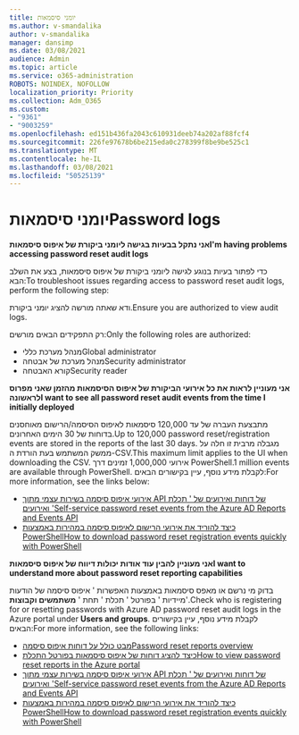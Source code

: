 ```yaml
---
title: יומני סיסמאות
ms.author: v-smandalika
author: v-smandalika
manager: dansimp
ms.date: 03/08/2021
audience: Admin
ms.topic: article
ms.service: o365-administration
ROBOTS: NOINDEX, NOFOLLOW
localization_priority: Priority
ms.collection: Adm_O365
ms.custom:
- "9361"
- "9003259"
ms.openlocfilehash: ed151b436fa2043c610931deeb74a202af88fcf4
ms.sourcegitcommit: 226fe97678b6be215eda0c278399f8be9be525c1
ms.translationtype: MT
ms.contentlocale: he-IL
ms.lasthandoff: 03/08/2021
ms.locfileid: "50525139"
---
```

# <a name="password-logs"></a><span data-ttu-id="466cb-102">יומני סיסמאות</span><span class="sxs-lookup"><span data-stu-id="466cb-102">Password logs</span></span>

<span data-ttu-id="466cb-103">**אני נתקל בבעיות בגישה ליומני ביקורת של איפוס סיסמאות**</span><span class="sxs-lookup"><span data-stu-id="466cb-103">**I'm having problems accessing password reset audit logs**</span></span>

<span data-ttu-id="466cb-104">כדי לפתור בעיות בנוגע לגישה ליומני ביקורת של איפוס סיסמאות, בצע את השלב הבא:</span><span class="sxs-lookup"><span data-stu-id="466cb-104">To troubleshoot issues regarding access to password reset audit logs, perform the following step:</span></span>

<span data-ttu-id="466cb-105">ודא שאתה מורשה להציג יומני ביקורת.</span><span class="sxs-lookup"><span data-stu-id="466cb-105">Ensure you are authorized to view audit logs.</span></span> 

<span data-ttu-id="466cb-106">רק התפקידים הבאים מורשים:</span><span class="sxs-lookup"><span data-stu-id="466cb-106">Only the following roles are authorized:</span></span>
 - <span data-ttu-id="466cb-107">מנהל מערכת כללי</span><span class="sxs-lookup"><span data-stu-id="466cb-107">Global administrator</span></span>
 - <span data-ttu-id="466cb-108">מנהל מערכת של אבטחה</span><span class="sxs-lookup"><span data-stu-id="466cb-108">Security administrator</span></span>
 - <span data-ttu-id="466cb-109">קורא האבטחה</span><span class="sxs-lookup"><span data-stu-id="466cb-109">Security reader</span></span>

<span data-ttu-id="466cb-110">**אני מעוניין לראות את כל אירועי הביקורת של איפוס הסיסמאות מהזמן שאני מפרוס לראשונה**</span><span class="sxs-lookup"><span data-stu-id="466cb-110">**I want to see all password reset audit events from the time I initially deployed**</span></span>

<span data-ttu-id="466cb-111">מתבצעת העברה של עד 120,000 סיסמאות לאיפוס הסיסמה/הרישום מאוחסנים בדוחות של 30 הימים האחרונים.</span><span class="sxs-lookup"><span data-stu-id="466cb-111">Up to 120,000 password reset/registration events are stored in the reports of the last 30 days.</span></span> <span data-ttu-id="466cb-112">מגבלה מרבית זו חלה על ממשק המשתמש בעת הורדת ה-CSV.</span><span class="sxs-lookup"><span data-stu-id="466cb-112">This maximum limit applies to the UI when downloading the CSV.</span></span> <span data-ttu-id="466cb-113">אירועי 1,000,000 זמינים דרך PowerShell.</span><span class="sxs-lookup"><span data-stu-id="466cb-113">1 million events are available through PowerShell.</span></span>
<span data-ttu-id="466cb-114">לקבלת מידע נוסף, עיין בקישורים הבאים:</span><span class="sxs-lookup"><span data-stu-id="466cb-114">For more information, see the links below:</span></span>

- [<span data-ttu-id="466cb-115">אירועי איפוס סיסמה בשירות עצמי מתוך API של דוחות ואירועים של ' תכלת ואירועים '</span><span class="sxs-lookup"><span data-stu-id="466cb-115">Self-service password reset events from the Azure AD Reports and Events API</span></span>](https://docs.microsoft.com/azure/active-directory/authentication/howto-sspr-reporting)
- [<span data-ttu-id="466cb-116">כיצד להוריד את אירועי הרישום לאיפוס סיסמה במהירות באמצעות PowerShell</span><span class="sxs-lookup"><span data-stu-id="466cb-116">How to download password reset registration events quickly with PowerShell</span></span>](https://docs.microsoft.com/azure/active-directory/authentication/howto-sspr-reporting)

<span data-ttu-id="466cb-117">**אני מעוניין להבין עוד אודות יכולות דיווח של איפוס סיסמאות**</span><span class="sxs-lookup"><span data-stu-id="466cb-117">**I want to understand more about password reset reporting capabilities**</span></span>

<span data-ttu-id="466cb-118">בדוק מי נרשם או מאפס סיסמאות באמצעות האפשרות ' איפוס סיסמה של הודעות מיידיות ' בפורטל ' תכלת ' תחת ' **משתמשים וקבוצות**'.</span><span class="sxs-lookup"><span data-stu-id="466cb-118">Check who is registering for or resetting passwords with Azure AD password reset audit logs in the Azure portal under **Users and groups**.</span></span>
<span data-ttu-id="466cb-119">לקבלת מידע נוסף, עיין בקישורים הבאים:</span><span class="sxs-lookup"><span data-stu-id="466cb-119">For more information, see the following links:</span></span>

- [<span data-ttu-id="466cb-120">מבט כולל על דוחות איפוס סיסמה</span><span class="sxs-lookup"><span data-stu-id="466cb-120">Password reset reports overview</span></span>](https://docs.microsoft.com/azure/active-directory/authentication/howto-sspr-reporting)
- [<span data-ttu-id="466cb-121">כיצד להציג דוחות של איפוס סיסמאות בפורטל התכלת</span><span class="sxs-lookup"><span data-stu-id="466cb-121">How to view password reset reports in the Azure portal</span></span>](https://docs.microsoft.com/azure/active-directory/authentication/howto-sspr-reporting)
- [<span data-ttu-id="466cb-122">אירועי איפוס סיסמה בשירות עצמי מתוך API של דוחות ואירועים של ' תכלת ואירועים '</span><span class="sxs-lookup"><span data-stu-id="466cb-122">Self-service password reset events from the Azure AD Reports and Events API</span></span>](https://docs.microsoft.com/azure/active-directory/authentication/howto-sspr-reporting)
- [<span data-ttu-id="466cb-123">כיצד להוריד את אירועי הרישום לאיפוס סיסמה במהירות באמצעות PowerShell</span><span class="sxs-lookup"><span data-stu-id="466cb-123">How to download password reset registration events quickly with PowerShell</span></span>](https://docs.microsoft.com/azure/active-directory/authentication/howto-sspr-reporting)


